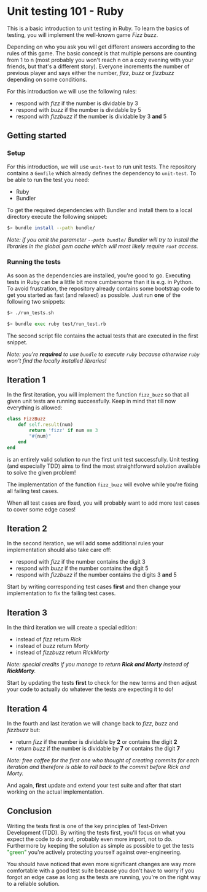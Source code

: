 # Unit testing 101 - Ruby

This is a basic introduction to unit testing in Ruby.
To learn the basics of testing, you will implement the well-known game _Fizz buzz_.

Depending on who you ask you will get different answers according to the rules of this game.
The basic concept is that multiple persons are counting from 1 to n (most probably you won't reach n on a cozy evening with your friends, but that's a different story).
Everyone increments the number of previous player and says either the number, _fizz_, _buzz_ or _fizzbuzz_ depending on some conditions.

For this introduction we will use the following rules:

- respond with _fizz_ if the number is dividable by 3
- respond with _buzz_ if the number is dividable by 5
- respond with _fizzbuzz_ if the number is dividable by 3 **and** 5

## Getting started

### Setup

For this introduction, we will use `unit-test` to run unit tests.
The repository contains a `Gemfile` which already defines the dependency to `unit-test`.
To be able to run the test you need:

- Ruby
- Bundler

To get the required dependencies with Bundler and install them to a local directory execute the following snippet:

```bash
$> bundle install --path bundle/
```

_Note: if you omit the parameter `--path bundle/` Bundler will try to install the libraries in the global gem cache which will most likely require `root` access._

### Running the tests

As soon as the dependencies are installed, you're good to go.
Executing tests in Ruby can be a little bit more cumbersome than it is e.g. in Python.
To avoid frustration, the repository already contains some bootstrap code to get you started as fast (and relaxed) as possible.
Just run **one** of the following two snippets:

```bash
$> ./run_tests.sh
```

```bash
$> bundle exec ruby test/run_test.rb
```

The second script file contains the actual tests that are executed in the first snippet.

_Note: you're **required** to use `bundle` to execute `ruby` because otherwise `ruby` won't find the locally installed libraries!_

## Iteration 1

In the first iteration, you will implement the function `fizz_buzz` so that all given unit tests are running successfully.
Keep in mind that till now everything is allowed:

```rb
class FizzBuzz
    def self.result(num)
        return 'fizz' if num == 3
        "#{num}"
    end
end
```

is an entirely valid solution to run the first unit test successfully.
Unit testing (and especially TDD) aims to find the most straightforward solution available to solve the given problem!

The implementation of the function `fizz_buzz` will evolve while you're fixing all failing test cases.

When all test cases are fixed, you will probably want to add more test cases to cover some edge cases!

## Iteration 2

In the second iteration, we will add some additional rules your implementation should also take care off:

- respond with _fizz_ if the number contains the digit 3
- respond with _buzz_ if the number contains the digit 5
- respond with _fizzbuzz_ if the number contains the digits 3 **and** 5

Start by writing corresponding test cases **first** and then change your implementation to fix the failing test cases.

## Iteration 3

In the third iteration we will create a special edition:

- instead of _fizz_ return _Rick_
- instead of _buzz_ return _Morty_
- instead of _fizzbuzz_ return _RickMorty_

_Note: special credits if you manage to return **Rick and Morty** instead of **RickMorty**._

Start by updating the tests **first** to check for the new terms and then adjust your code to actually do whatever the tests are expecting it to do!

## Iteration 4

In the fourth and last iteration we will change back to _fizz_, _buzz_ and _fizzbuzz_ but:

- return _fizz_ if the number is dividable by **2** or contains the digit **2**
- return _buzz_ if the number is dividable by **7** or contains the digit **7**

_Note: free coffee for the first one who thought of creating commits for each iteration and therefore is able to roll back to the commit before Rick and Morty._

And again, **first** update and extend your test suite and after that start working on the actual implementation.

## Conclusion

Writing the tests first is one of the key principles of Test-Driven Development (TDD).
By writing the tests first, you'll focus on what you expect the code to do and, probably even more import, not to do.
Furthermore by keeping the solution as simple as possible to get the tests <span style="color: green;">"green"</span> you're actively protecting yourself against over-engineering.

You should have noticed that even more significant changes are way more comfortable with a good test suite because you don't have to worry if you forgot an edge case as long as the tests are running, you're on the right way to a reliable solution.